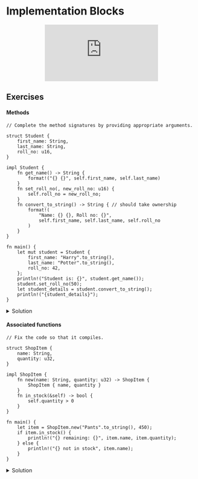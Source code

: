 # Implementation Blocks

<div style="display: flex; justify-content: center;">
    <iframe class="youtube-video" src="https://www.youtube.com/embed/n3bPhdiJm9I?si=TBM2Ybfo0nt6r_eO&amp;start=703" title="YouTube video player" frameborder="0" allow="accelerometer; autoplay; clipboard-write; encrypted-media; gyroscope; picture-in-picture; web-share" allowfullscreen></iframe>
</div>

## Exercises

#### Methods

```rust,editable,compile_fail
// Complete the method signatures by providing appropriate arguments.

struct Student {
    first_name: String,
    last_name: String,
    roll_no: u16,
}

impl Student {
    fn get_name() -> String {
        format!("{} {}", self.first_name, self.last_name)
    }
    fn set_roll_no(, new_roll_no: u16) {
        self.roll_no = new_roll_no;
    }
    fn convert_to_string() -> String { // should take ownership
        format!(
            "Name: {} {}, Roll no: {}",
            self.first_name, self.last_name, self.roll_no
        )
    }
}

fn main() {
    let mut student = Student {
        first_name: "Harry".to_string(),
        last_name: "Potter".to_string(),
        roll_no: 42,
    };
    println!("Student is: {}", student.get_name());
    student.set_roll_no(50);
    let student_details = student.convert_to_string();
    println!("{student_details}");
}

```

<details>
  <summary>Solution</summary>
  
  ```rust
struct Student {
    first_name: String,
    last_name: String,
    roll_no: u16,
}

impl Student {
    fn get_name(&self) -> String {
        format!("{} {}", self.first_name, self.last_name)
    }
    fn set_roll_no(&mut self, new_roll_no: u16) {
        self.roll_no = new_roll_no;
    }
    fn convert_to_string(self) -> String {
        format!(
            "Name: {} {}, Roll no: {}",
            self.first_name, self.last_name, self.roll_no
        )
    }
}

fn main() {
    let mut student = Student {
        first_name: "Harry".to_string(),
        last_name: "Potter".to_string(),
        roll_no: 42,
    };
    println!("Student is: {}", student.get_name());
    student.set_roll_no(50);
    let student_details = student.convert_to_string();
    println!("{student_details}");
}
  ```
</details>

#### Associated functions

```rust,editable,compile_fail
// Fix the code so that it compiles.

struct ShopItem {
    name: String,
    quantity: u32,
}

impl ShopItem {
    fn new(name: String, quantity: u32) -> ShopItem {
        ShopItem { name, quantity }
    }
    fn in_stock(&self) -> bool {
        self.quantity > 0
    }
}

fn main() {
    let item = ShopItem.new("Pants".to_string(), 450);
    if item.in_stock() {
        println!("{} remaining: {}", item.name, item.quantity);
    } else {
        println!("{} not in stock", item.name);
    }
}
```

<details>
  <summary>Solution</summary>
  
  ```rust
struct ShopItem {
    name: String,
    quantity: u32,
}

impl ShopItem {
    fn new(name: String, quantity: u32) -> ShopItem {
        ShopItem { name, quantity }
    }
    fn in_stock(&self) -> bool {
        self.quantity > 0
    }
}

fn main() {
    let item = ShopItem::new("Pants".to_string(), 450);
    if item.in_stock() {
        println!("{} remaining: {}", item.name, item.quantity);
    } else {
        println!("{} not in stock", item.name);
    }
}
  ```
</details>
